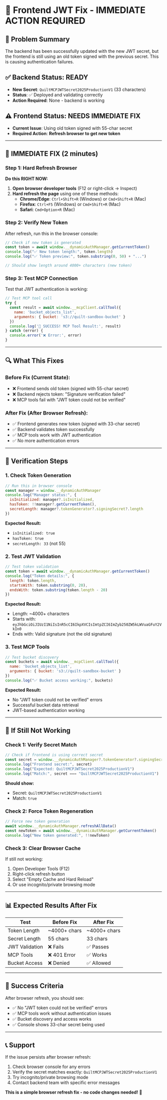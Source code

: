# 🚀 Frontend JWT Fix - IMMEDIATE ACTION REQUIRED

## 🎯 Problem Summary
The backend has been successfully updated with the new JWT secret, but the frontend is still using an old token signed with the previous secret. This is causing authentication failures.

## ✅ Backend Status: READY
- **New Secret**: `QuiltMCPJWTSecret2025ProductionV1` (33 characters)
- **Status**: ✅ Deployed and validating correctly
- **Action Required**: None - backend is working

## ⚠️ Frontend Status: NEEDS IMMEDIATE FIX
- **Current Issue**: Using old token signed with 55-char secret
- **Required Action**: **Refresh browser to get new token**

---

## 🔧 IMMEDIATE FIX (2 minutes)

### Step 1: Hard Refresh Browser
**Do this RIGHT NOW:**

1. **Open browser developer tools** (F12 or right-click → Inspect)
2. **Hard refresh the page** using one of these methods:
   - **Chrome/Edge**: `Ctrl+Shift+R` (Windows) or `Cmd+Shift+R` (Mac)
   - **Firefox**: `Ctrl+F5` (Windows) or `Cmd+Shift+R` (Mac)
   - **Safari**: `Cmd+Option+R` (Mac)

### Step 2: Verify New Token
After refresh, run this in the browser console:

```javascript
// Check if new token is generated
const token = await window.__dynamicAuthManager.getCurrentToken()
console.log("✅ New token length:", token.length)
console.log("✅ Token preview:", token.substring(0, 50) + "...")

// Should show length around 4000+ characters (new token)
```

### Step 3: Test MCP Connection
Test that JWT authentication is working:

```javascript
// Test MCP tool call
try {
  const result = await window.__mcpClient.callTool({
    name: 'bucket_objects_list',
    arguments: { bucket: 's3://quilt-sandbox-bucket' }
  })
  console.log('🎉 SUCCESS! MCP Tool Result:', result)
} catch (error) {
  console.error('❌ Error:', error)
}
```

---

## 🔍 What This Fixes

### Before Fix (Current State):
- ❌ Frontend sends old token (signed with 55-char secret)
- ❌ Backend rejects token: "Signature verification failed"
- ❌ MCP tools fail with "JWT token could not be verified"

### After Fix (After Browser Refresh):
- ✅ Frontend generates new token (signed with 33-char secret)
- ✅ Backend validates token successfully
- ✅ MCP tools work with JWT authentication
- ✅ No more authentication errors

---

## 🧪 Verification Steps

### 1. Check Token Generation
```javascript
// Run this in browser console
const manager = window.__dynamicAuthManager
console.log("Manager status:", {
  isInitialized: manager?.isInitialized,
  hasToken: !!manager?.getCurrentToken(),
  secretLength: manager?.tokenGenerator?.signingSecret?.length
})
```

**Expected Result:**
- `isInitialized: true`
- `hasToken: true` 
- `secretLength: 33` (not 55)

### 2. Test JWT Validation
```javascript
// Test token validation
const token = await window.__dynamicAuthManager.getCurrentToken()
console.log("Token details:", {
  length: token.length,
  startsWith: token.substring(0, 20),
  endsWith: token.substring(token.length - 20)
})
```

**Expected Result:**
- Length: ~4000+ characters
- Starts with: `eyJhbGciOiJIUzI1NiIsInR5cCI6IkpXVCIsImtpZCI6ImZyb250ZW5kLWVuaGFuY2VkIn0`
- Ends with: Valid signature (not the old signature)

### 3. Test MCP Tools
```javascript
// Test bucket discovery
const buckets = await window.__mcpClient.callTool({
  name: 'bucket_objects_list',
  arguments: { bucket: 's3://quilt-sandbox-bucket' }
})
console.log("✅ Bucket access working:", buckets)
```

**Expected Result:**
- No "JWT token could not be verified" errors
- Successful bucket data retrieval
- JWT-based authentication working

---

## 🚨 If Still Not Working

### Check 1: Verify Secret Match
```javascript
// Check if frontend is using correct secret
const secret = window.__dynamicAuthManager?.tokenGenerator?.signingSecret
console.log("Frontend secret:", secret)
console.log("Expected: QuiltMCPJWTSecret2025ProductionV1")
console.log("Match:", secret === "QuiltMCPJWTSecret2025ProductionV1")
```

**Should show:**
- Secret: `QuiltMCPJWTSecret2025ProductionV1`
- Match: `true`

### Check 2: Force Token Regeneration
```javascript
// Force new token generation
await window.__dynamicAuthManager.refreshAllData()
const newToken = await window.__dynamicAuthManager.getCurrentToken()
console.log("New token generated:", !!newToken)
```

### Check 3: Clear Browser Cache
If still not working:
1. Open Developer Tools (F12)
2. Right-click refresh button
3. Select "Empty Cache and Hard Reload"
4. Or use incognito/private browsing mode

---

## 📊 Expected Results After Fix

| Test | Before Fix | After Fix |
|------|------------|-----------|
| Token Length | ~4000+ chars | ~4000+ chars |
| Secret Length | 55 chars | 33 chars |
| JWT Validation | ❌ Fails | ✅ Passes |
| MCP Tools | ❌ 401 Error | ✅ Works |
| Bucket Access | ❌ Denied | ✅ Allowed |

---

## 🎯 Success Criteria

After browser refresh, you should see:
- ✅ No "JWT token could not be verified" errors
- ✅ MCP tools work without authentication issues
- ✅ Bucket discovery and access works
- ✅ Console shows 33-char secret being used

---

## 📞 Support

If the issue persists after browser refresh:
1. Check browser console for any errors
2. Verify the secret matches exactly: `QuiltMCPJWTSecret2025ProductionV1`
3. Try incognito/private browsing mode
4. Contact backend team with specific error messages

**This is a simple browser refresh fix - no code changes needed!** 🚀












